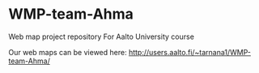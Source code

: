 # WMP-team-Ahma
Web map project repository
For Aalto University course

Our web maps can be viewed here:
http://users.aalto.fi/~tarnana1/WMP-team-Ahma/
